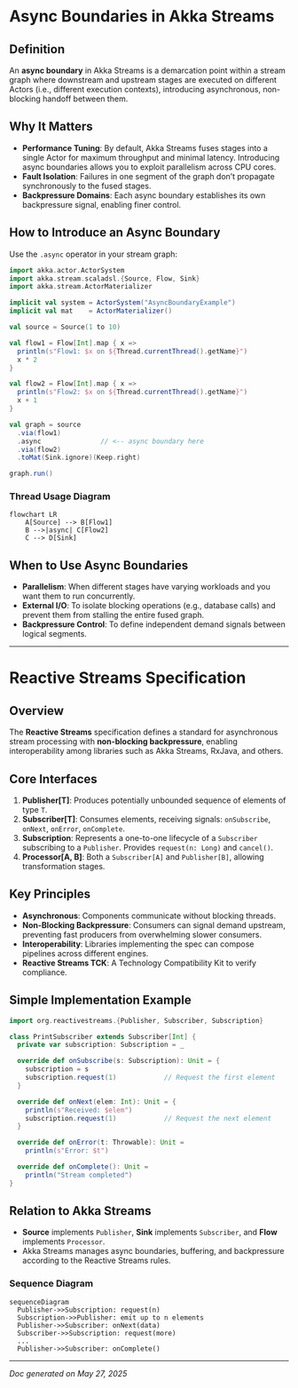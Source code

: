 # Async Boundaries in Akka Streams

## Definition

An **async boundary** in Akka Streams is a demarcation point within a stream graph where downstream and upstream stages are executed on different Actors (i.e., different execution contexts), introducing asynchronous, non-blocking handoff between them.

## Why It Matters

- **Performance Tuning**: By default, Akka Streams fuses stages into a single Actor for maximum throughput and minimal latency. Introducing async boundaries allows you to exploit parallelism across CPU cores.
- **Fault Isolation**: Failures in one segment of the graph don’t propagate synchronously to the fused stages.
- **Backpressure Domains**: Each async boundary establishes its own backpressure signal, enabling finer control.

## How to Introduce an Async Boundary

Use the `.async` operator in your stream graph:

```scala
import akka.actor.ActorSystem
import akka.stream.scaladsl.{Source, Flow, Sink}
import akka.stream.ActorMaterializer

implicit val system = ActorSystem("AsyncBoundaryExample")
implicit val mat    = ActorMaterializer()

val source = Source(1 to 10)

val flow1 = Flow[Int].map { x =>
  println(s"Flow1: $x on ${Thread.currentThread().getName}")
  x * 2
}

val flow2 = Flow[Int].map { x =>
  println(s"Flow2: $x on ${Thread.currentThread().getName}")
  x + 1
}

val graph = source
  .via(flow1)
  .async               // <-- async boundary here
  .via(flow2)
  .toMat(Sink.ignore)(Keep.right)

graph.run()
```

### Thread Usage Diagram

```mermaid
flowchart LR
    A[Source] --> B[Flow1]
    B -->|async| C[Flow2]
    C --> D[Sink]
```

## When to Use Async Boundaries

- **Parallelism**: When different stages have varying workloads and you want them to run concurrently.
- **External I/O**: To isolate blocking operations (e.g., database calls) and prevent them from stalling the entire fused graph.
- **Backpressure Control**: To define independent demand signals between logical segments.

---

# Reactive Streams Specification

## Overview

The **Reactive Streams** specification defines a standard for asynchronous stream processing with **non-blocking backpressure**, enabling interoperability among libraries such as Akka Streams, RxJava, and others.

## Core Interfaces

1. **Publisher[T]**: Produces potentially unbounded sequence of elements of type `T`.
2. **Subscriber[T]**: Consumes elements, receiving signals: `onSubscribe`, `onNext`, `onError`, `onComplete`.
3. **Subscription**: Represents a one-to-one lifecycle of a `Subscriber` subscribing to a `Publisher`. Provides `request(n: Long)` and `cancel()`.
4. **Processor[A, B]**: Both a `Subscriber[A]` and `Publisher[B]`, allowing transformation stages.

## Key Principles

- **Asynchronous**: Components communicate without blocking threads.
- **Non-Blocking Backpressure**: Consumers can signal demand upstream, preventing fast producers from overwhelming slower consumers.
- **Interoperability**: Libraries implementing the spec can compose pipelines across different engines.
- **Reactive Streams TCK**: A Technology Compatibility Kit to verify compliance.

## Simple Implementation Example

```scala
import org.reactivestreams.{Publisher, Subscriber, Subscription}

class PrintSubscriber extends Subscriber[Int] {
  private var subscription: Subscription = _

  override def onSubscribe(s: Subscription): Unit = {
    subscription = s
    subscription.request(1)            // Request the first element
  }

  override def onNext(elem: Int): Unit = {
    println(s"Received: $elem")
    subscription.request(1)            // Request the next element
  }

  override def onError(t: Throwable): Unit =
    println(s"Error: $t")

  override def onComplete(): Unit =
    println("Stream completed")
}
```

## Relation to Akka Streams

- **Source** implements `Publisher`, **Sink** implements `Subscriber`, and **Flow** implements `Processor`.
- Akka Streams manages async boundaries, buffering, and backpressure according to the Reactive Streams rules.

### Sequence Diagram

```mermaid
sequenceDiagram
  Publisher->>Subscription: request(n)
  Subscription->>Publisher: emit up to n elements
  Publisher->>Subscriber: onNext(data)
  Subscriber->>Subscription: request(more)
  ...
  Publisher->>Subscriber: onComplete()
```

---

*Doc generated on May 27, 2025*
